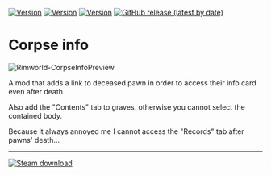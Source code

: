 [![Version](https://img.shields.io/badge/Rimworld-1.4-green.svg)](http://rimworldgame.com/) [![Version](https://img.shields.io/badge/Rimworld-1.5-green.svg)](http://rimworldgame.com/) [![Version](https://img.shields.io/badge/Rimworld-1.6-green.svg)](http://rimworldgame.com/)
[![GitHub release (latest by date)](https://img.shields.io/github/v/release/angelolocritani/Rimworld-CorpseInfo)](https://github.com/angelolocritani/Rimworld-CorpseInfo/releases/latest)
# Corpse info

![Rimworld-CorpseInfoPreview](https://i.imgur.com/lPTIF7l.png)


A mod that adds a link to deceased pawn in order to access their info card even after death

Also add the "Contents" tab to graves, otherwise you cannot select the contained body.

Because it always annoyed me I cannot access the "Records" tab after pawns' death...

---

[![Steam download](https://img.shields.io/steam/downloads/2913588675?logo=steam)](https://steamcommunity.com/sharedfiles/filedetails/?id=2913588675)

